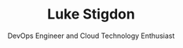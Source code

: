 ---
title: Luke Stigdon
subtitle: DevOps Engineer and Cloud Technology Enthusiast
links:
  - href: https://www.github.com/lstig
    label: Luke's GitHub account
    icon: ["fab", "github"]
  - href: https://www.linkedin.com/in/lukestigdon
    label: Luke's LinkedIn profile
    icon: ["fab", "linkedin-in"]
  - href: mailto:contact@lukestigdon.com
    label: Send Luke an email
    icon: ["fas", "envelope"]
---